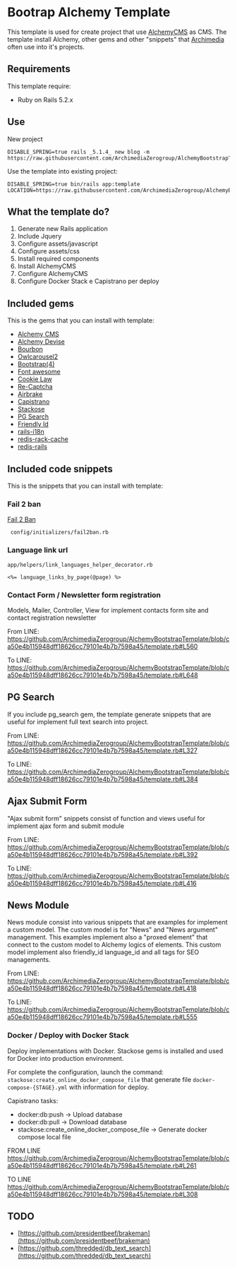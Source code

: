# Bootrap Alchemy Template #
                           
This template is used for create project that use [AlchemyCMS](https://github.com/AlchemyCMS/alchemy_cms) as CMS.
The template install Alchemy, other gems and other "snippets" that [Archimedia](https://www.archimedianet.it) often use into it's projects. 


## Requirements ##
This template require:
  
* Ruby on Rails 5.2.x

## Use ##

New project

```
DISABLE_SPRING=true rails _5.1.4_ new blog -m https://raw.githubusercontent.com/ArchimediaZerogroup/AlchemyBootstrapTemplate/master/template.rb

```

Use the template into existing project:

```
DISABLE_SPRING=true bin/rails app:template LOCATION=https://raw.githubusercontent.com/ArchimediaZerogroup/AlchemyBootstrapTemplate/master/template.rb

```

## What the template do? ##
1. Generate new Rails application
2. Include Jquery
3. Configure assets/javascript
4. Configure assets/css
5. Install required components
6. Install AlchemyCMS
7. Configure AlchemyCMS
8. Configure Docker Stack e Capistrano per deploy 


## Included gems ##
This is the gems that you can install with template:
 
* [Alchemy CMS](https://alchemy-cms.com/)
* [Alchemy Devise](https://github.com/AlchemyCMS/alchemy-devise)
* [Bourbon](http://bourbon.io/)
* [Owlcarousel2](https://github.com/git-jls/owlcarousel2-rails)
* [Bootstrap(4)](https://github.com/twbs/bootstrap-rubygem)
* [Font awesome](https://github.com/bokmann/font-awesome-rails)
* [Cookie Law](https://github.com/coders51/cookie_law)
* [Re-Captcha](http://github.com/ambethia/recaptcha)
* [Airbrake](https://airbrake.io/)
* [Capistrano](http://capistranorb.com/)
* [Stackose](https://github.com/oniram88/stackose)
* [PG Search](https://github.com/Casecommons/pg_search)
* [Friendly Id](https://github.com/norman/friendly_id) 
* [rails-i18n](http://github.com/svenfuchs/rails-i18n)
* [redis-rack-cache](https://rubygems.org/gems/redis-rack-cache)
* [redis-rails](https://github.com/redis-store/redis-rails)


## Included code snippets ##
This is the snippets that you can install with template:
 
### Fail 2 ban ###
 [Fail 2 Ban](https://www.fail2ban.org/wiki/index.php/Main_Page) 

``` 
 config/initializers/fail2ban.rb
```
 
### Language link url ###

```
app/helpers/link_languages_helper_decorator.rb
  
<%= language_links_by_page(@page) %> 
```  
  
### Contact Form / Newsletter form registration ###
Models, Mailer, Controller, View for implement contacts form site and contact registration newsletter 

From LINE:
https://github.com/ArchimediaZerogroup/AlchemyBootstrapTemplate/blob/ca50e4b115948dff18626cc79101e4b7b7598a45/template.rb#L560

To LINE:
https://github.com/ArchimediaZerogroup/AlchemyBootstrapTemplate/blob/ca50e4b115948dff18626cc79101e4b7b7598a45/template.rb#L648


## PG Search ##
If you include pg_search gem, the template generate snippets that are useful for implement  full text search into project.

From LINE:
https://github.com/ArchimediaZerogroup/AlchemyBootstrapTemplate/blob/ca50e4b115948dff18626cc79101e4b7b7598a45/template.rb#L327

To LINE:
https://github.com/ArchimediaZerogroup/AlchemyBootstrapTemplate/blob/ca50e4b115948dff18626cc79101e4b7b7598a45/template.rb#L384


## Ajax Submit Form  ##  
"Ajax submit form" snippets consist of function and views useful for implement ajax form and submit module

From LINE:
https://github.com/ArchimediaZerogroup/AlchemyBootstrapTemplate/blob/ca50e4b115948dff18626cc79101e4b7b7598a45/template.rb#L392

To LINE:
https://github.com/ArchimediaZerogroup/AlchemyBootstrapTemplate/blob/ca50e4b115948dff18626cc79101e4b7b7598a45/template.rb#L416
  
## News Module ##  
News module consist into various snippets that are examples for implement a custom model. The custom model is for "News" and "News argument" management. This examples implement  also a "proxed element" that connect to the custom model to Alchemy logics of elements. This custom model implement also friendly_id language_id and all tags for SEO managements.
  
From LINE:
https://github.com/ArchimediaZerogroup/AlchemyBootstrapTemplate/blob/ca50e4b115948dff18626cc79101e4b7b7598a45/template.rb#L418

To LINE:
https://github.com/ArchimediaZerogroup/AlchemyBootstrapTemplate/blob/ca50e4b115948dff18626cc79101e4b7b7598a45/template.rb#L555
  
                                                  
### Docker / Deploy with Docker Stack ###
Deploy implementations with Docker. Stackose gems is installed and used for Docker into production environment. 

For complete the configuration, launch the command:
`stackose:create_online_docker_compose_file` that generate file `docker-compose-{STAGE}.yml` with information for deploy.
 
Capistrano tasks:
* docker:db:push -> Upload database
* docker:db:pull -> Download database
* stackose:create_online_docker_compose_file -> Generate docker compose local file

FROM LINE
https://github.com/ArchimediaZerogroup/AlchemyBootstrapTemplate/blob/ca50e4b115948dff18626cc79101e4b7b7598a45/template.rb#L261

TO LINE
https://github.com/ArchimediaZerogroup/AlchemyBootstrapTemplate/blob/ca50e4b115948dff18626cc79101e4b7b7598a45/template.rb#L308
  
  
  
## TODO ##
* [https://github.com/presidentbeef/brakeman](https://github.com/presidentbeef/brakeman)
* [https://github.com/thredded/db_text_search](https://github.com/thredded/db_text_search)

  
